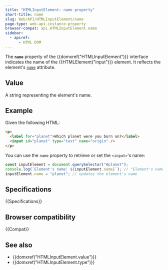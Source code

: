 ```yaml
---
title: "HTMLInputElement: name property"
short-title: name
slug: Web/API/HTMLInputElement/name
page-type: web-api-instance-property
browser-compat: api.HTMLInputElement.name
sidebar:
  - apiref:
      - HTML DOM
---
```


The **`name`** property of the {{domxref("HTMLInputElement")}} interface indicates the name of the {{HTMLElement("input")}} element. It reflects the element's [`name`](/en-US/docs/Web/HTML/Reference/Elements/input#name) attribute.

## Value

A string representing the element's name.

## Example

Given the following HTML:

```html
<p>
  <label for="planet">Which planet were you born on?</label>
  <input id="planet" type="text" name="origin" />
</p>
```

You can use the `name` property to retrieve or set the `<input>`'s name:

```js
const inputElement = document.querySelector("#planet");
console.log(`Element's name: ${inputElement.name}`); // "Element's name: origin"
inputElement.name = "planet"; // updates the element's name
```

## Specifications

{{Specifications}}

## Browser compatibility

{{Compat}}

## See also

- {{domxref("HTMLInputElement.value")}}
- {{domxref("HTMLInputElement.type")}}
